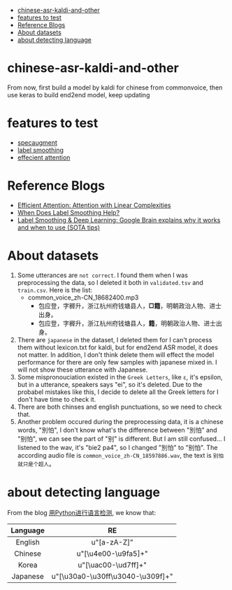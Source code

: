 - [chinese-asr-kaldi-and-other](#chinese-asr-kaldi-and-other)
- [features to test](#features-to-test)
- [Reference Blogs](#reference-blogs)
- [About datasets](#about-datasets)
- [about detecting language](#about-detecting-language)

# chinese-asr-kaldi-and-other

From now, first build a model by kaldi for chinese from commonvoice, then use keras to build end2end model, keep updating

# features to test

- [specaugment](https://arxiv.org/abs/1904.08779)
- [label smoothing](https://arxiv.org/abs/1906.02629v2)
- [effecient attention](https://arxiv.org/pdf/1812.01243.pdf)

# Reference Blogs

- [Efficient Attention: Attention with Linear Complexities](https://cmsflash.github.io/ai/2019/12/02/efficient-attention.html)
- [When Does Label Smoothing Help?](https://medium.com/@nainaakash012/when-does-label-smoothing-help-89654ec75326)
- [Label Smoothing & Deep Learning: Google Brain explains why it works and when to use (SOTA tips)](https://medium.com/@lessw/label-smoothing-deep-learning-google-brain-explains-why-it-works-and-when-to-use-sota-tips-977733ef020)

# About datasets

1. Some utterances are `not correct`. I found them when I was preprocessing the data, so I deleted it both in `validated.tsv` and `train.csv`. Here is the list:
   - common_voice_zh-CN_18682400.mp3
     - 包应登，字稺升，浙江杭州府钱塘县人，**□籍**，明朝政治人物、进士出身。
     - 包应登，字稺升，浙江杭州府钱塘县人，**籍**，明朝政治人物、进士出身。
2. There are `japanese` in the dataset, I deleted them for I can't process them without lexicon.txt for kaldi, but for end2end ASR model, it does not matter. In addition, I don't think delete them will effect the model performance for there are only few samples with japanese mixed in. I will not show these utterance with Japanese.
3. Some mispronouciation existed in the `Greek Letters`, like `ε`, it's epsilon, but in a utterance, speakers says "ei", so it's deleted. Due to the probabel mistakes like this, I decide to delete all the Greek letters for I don't have time to check it.
4. There are both chinses and english punctuations, so we need to check that.
5. Another problem occured during the preprocessing data, it is a chinese words, "別怕", I don't know what's the difference between "別怕" and "别怕", we can see the part of "别" is different. But I am still confused... I listened to the wav, it's "bie2 pa4", so I changed "別怕" to "别怕". The according audio file is `common_voice_zh-CN_18597886.wav`, the text is `别怕就只是个超人`。

# about detecting language

From the blog [用Python进行语言检测](https://zhuanlan.zhihu.com/p/84625185), we know that:

|  Language | RE                               |
|   :----:  | :----:                           |
| English   | u"[a-zA-Z]"                      |
| Chinese   | u"[\u4e00-\u9fa5]+"              |
| Korea     | u"[\uac00-\ud7ff]+"              |
| Japanese  | u"[\u30a0-\u30ff\u3040-\u309f]+" |
